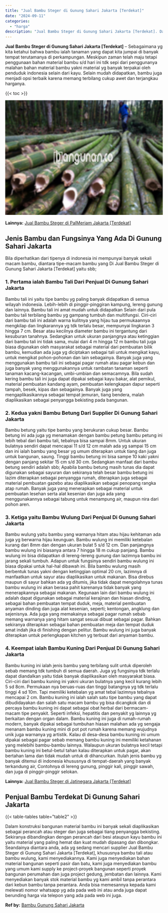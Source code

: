 ```yaml
---
title: "Jual Bambu Steger di Gunung Sahari Jakarta [Terdekat]"
date: "2024-09-11"
categories: 
  - "harga"
description: "Jual Bambu Steger di Gunung Sahari Jakarta [Terdekat]. Dalam konstruksi bangunan material bambu ini banyak sekali diaplikasikan sebagai perancah atau steger..."
---
```


**Jual Bambu Steger di Gunung Sahari Jakarta \[Terdekat\]** – Sebagaimana yg kita ketahui bahwa bambu ialah tanaman yang dapat kita jumpai di banyak tempat terutamanya di perkampungan. Meskipun zaman telah maju tetapi penggunaan bahan material bambu s/d hari ini tdk sepi dari penggunanya malahan bahan material bambu yakni material yg banyak terpakai oleh penduduk indonesia selain dari kayu. Selain mudah didapatkan, bambu juga menjadi opsi terbaik karena memang terbilang cukup awet dan terjangkau harganya.

{{< toc >}}

![Jual Bambu Steger di Gunung Sahari Jakarta [Terdekat]](/images/jual-bambu-tali-31.png)

**Lainnya:** [Jual Bambu Steger di PalMeriam Jakarta \[Terdekat\]](https://bambu.bangunan.co/jual-bambu-steger-di-palmeriam-jakarta-terdekat/)

## Jenis Bambu dan Fungsinya Yang Ada Di Gunung Sahari Jakarta

Bila diperhatikan dari tipenya di indonesia ini mempunyai banyak sekali macam bambu, diantara tipe-macam bambu yang Di Jual Bambu Steger di Gunung Sahari Jakarta \[Terdekat\] yaitu sbb;

### 1\. Pertama ialah Bambu Tali Dari Penjual Di Gunung Sahari Jakarta

Bambu tali ini yaitu tipe bambu yg paling banyak didapatkan di semua wilayah indonesia. Lebih-lebih di pinggir-pinggiran kampung, lereng gunung dan lainnya. Bambu tali ini amat mudah untuk didapatkan Selain dari pula bambu tali terbilang bambu yg gampang tumbuh dan multifungsi. Ciri-ciri dari bambu tali ini adalah warna kulitnya yang hijau tua permukaannya mengkilap dan lingkarannya yg tdk terlalu besar, mempunyai lingkaran 3 hingga 7 cm. Besar atau kecilnya diameter bambu ini tergantung dari kesuburan tanahnya. Sedangkan untuk ukuran panjangnya atau ketinggian dari bambu tali ini tidak sama, mulai dari 4 m hingga 12 m bambu tali juga biasa digunakan oleh masyarakat sebagai material dari pembuatan bilik bambu, kemudian ada juga yg diciptakan sebagai tali untuk mengikat kayu, untuk mengikat pohon-pohonan dan lain sebagainya. Banyak juga yang menggunakan bambu tali ini sebagai pagar rumah atau pagar kebun dan juga banyak yang menggunakannya untuk rambatan tanaman seperti tanaman kacang-kacangan, umbi-umbian dan semacamnya. Bila sudah kering bambu tali ini juga dapat dipakai sebagai kayu bakar, alat pemikul, material pembuatan kandang ayam, pembuatan kelengkapan dapur seperti tampah, besek, kipas dan sebagainya. Banyak juga yang mengaplikasikannya sebagai tempat jemuran, tiang bendera, malah diaplikasikan sebagai penyangga bekisting pada bangunan.

### 2\. Kedua yakni Bambu Betung Dari Supplier Di Gunung Sahari Jakarta

Bambu betung yaitu tipe bambu yang berukuran cukup besar. Bambu betung ini ada juga yg menamakan dengan bambu petung bambu petung ini lebih tebal dari bambu tali, tebalnya bisa sampai 8mm. Untuk ukuran bulatnya sendiri dapat mencapai 11 s/d 12 cm malah ada yg sampai 15 cm dan ini ialah bambu yang besar yg umum diterapkan untuk tiang dan juga untuk bangunan, saung. Tinggi bambu betung ini bisa sampe 10 kaki yakni dengan panjang sekitar 15 cm s/d 30 cm. Sedangkan manfaat dari bambu betung sendiri adalah sbb; Apabila bambu betung masih tunas dia dapat digunakan sebagai sayuran dan sekiranya telah besar bambu betung ini lazim diterapkan sebagai penyangga rumah, diterapkan juga sebagai material pembuatan gazebo atau diaplikasikan sebagai penopang rangka atap rumah. Banyak juga yang menerapkan sebagai material untuk pembuatan lesehan serta alat kesenian dan juga ada yang menggunakannya sebagai tabung untuk menampung air, maupun nira dari pohon aren.

### 3\. Ketiga yaitu Bambu Wulung Dari Penjual Di Gunung Sahari Jakarta

Bambu wulung yaitu bambu yang warnanya hitam atau hijau kehitaman ada juga yg berwarna hijau keunguan. Bambu wulung ini memiliki ketebalan kurang dari 8mm dan dengan ukuran bulat 5 s/d 12 cm. Dan panjangnya bambu wulung ini biasanya antara 7 hingga 18 m cukup panjang. Bambu wulung ini bisa didapatkan di lereng-lereng gunung dan lazimnya bambu ini jarang sekali tumbuh. Adapun untuk fungsinya sendiri bambu wulung ini biasa dipakai untuk hal-hal dibawah ini. Bila bambu wulung masih berbentuk tunas yakni dengan ketinggian optimal 20 cm, lazimnya di manfaatkan untuk sayur atau diaplikasikan untuk makanan. Bisa direbus maupun di sayur bahkan ada yg ditumis, jika tidak dapat mengolahnya tunas bambu wulung ini akan berasa pahit karenanya tidak banyak yang menerapkannya sebagai makanan. Kegunaan lain dari bambu wulung ini adalah dapat digunakan sebagai material kerajinan dan hiasan dinding, sebagai bahan pembuatan tempat duduk, meja, material pembuatan anyaman dinding dan juga alat kesenian, seperti; kentongan, angklung dan sejenisnya. Ada juga yang memakainya sebagai pagar rumah sebab memang warnanya yang hitam sangat sesuai dibuat sebagai pagar. Bahkan sekiranya diterapkan sebagai bahan pembuatan meja dan tempat duduk amat indah jika di finishing dengan pelitur. Bambu wulung ini juga banyak diterapkan untuk perlengkapan kitchen yg terbuat dari anyaman bambu.

### 4\. Keempat ialah Bambu Kuning Dari Penjual Di Gunung Sahari Jakarta

Bambu kuning ini ialah jenis bambu yang terbilang sulit untuk diperoleh sebab memang tdk tumbuh di semua daerah. Juga yg fungsinya tdk terlalu dapat diandalkan yaitu tidak banyak diaplikasikan oleh masyarakat biasa. Ciri-ciri dari bambu kuning ini yakni ukuran bulatnya yang kecil kurang lebih 5 sd 8cm. Permukaan nya beruas-ruas dan tinggi batangnya yg tdk terlalu tinggi 4 sd 10m. Tapi memiliki ketebalan yg amat tebal lazimnya tebalnya mencapai 2 cm. Bambu kuning ini ialah salah satu tipe bambu yang dapat dibudidayakan dan salah satu macam bambu yg bisa dicangkok dan di percaya bambu kuning ini dapat sebagai obat herbal dari bermacam-macam tipe penyakit. Seperti infeksi, hepatitis dan penyakit yg lainnya yg berkaitan dengan organ dalam. Bambu kuning ini juga di rumah-rumah modern, banyak dipakai sebagai tumbuhan hiasan malahan ada yg sengaja menanam bambu kuning mini di pot pot rumah karena memang wujudnya unik juga warnanya yg artistik. Kalau di desa-desa bambu kuning ini umum dipakai sebagai pagar sebab memang bambu kuning ini memiliki ketahanan yang melebihi bambu-bambu lainnya. Walaupun ukuran bulatnya kecil tetapi bambu kuning ini betul-betul tahan kalau diterapkan untuk pagar, akan bertahan lama dan tidak mudah untuk di dihancurkan. Itulah jenis bambu yg banyak ditemui di indonesia khususnya di tempat-daerah yang banyak terkandung air, Contohnya di lereng gunung, pinggir kali, pinggir sawah, dan juga di pinggir-pinggir selokan.

**Lainnya:** [Jual Bambu Steger di Jatinegara Jakarta \[Terdekat\]](https://bambu.bangunan.co/jual-bambu-steger-di-jatinegara-jakarta-terdekat/)

## Penjual Bambu Terdekat Di Gunung Sahari Jakarta

{{< table-tables table="table2" >}}

Dalam konstruksi bangunan material bambu ini banyak sekali diaplikasikan sebagai perancah atau steger dan juga sebagai tiang penyangga bekisting. Sekiranya dibandingkan dengan perancah dari besi ataupun kayu bambu ini yaitu material yang paling hemat dan kuat mudah dipasang dan dibongkar. Seandainya diantara anda, ada yg sedang mencari supplier Jual Bambu Steger di Gunung Sahari Jakarta \[Terdekat\], khususnya bambu tali atau bambu wulung, kami menyediakannya. Kami juga menyediakan bahan material bangunan seperti pasir dan batu, kami juga menyediakan bambu yang umum kami supply ke project-proyek bangunan seperti proyek bangunan perumahan dan juga project gedung, jembatan dan lainnya. Kami menyediakan banyak stok material bambu yg kami ambil tanpa perantara dari kebun bambu tanpa perantara. Anda bisa memesannya kepada kami melewati nomor whatsapp yg ada pada web ini atau anda juga dapat berunding harga via telepon yang ada pada web ini juga.

**Ref by:** [Bambu Gunung Sahari Jakarta](https://id.wikipedia.org/wiki/Bambu)
